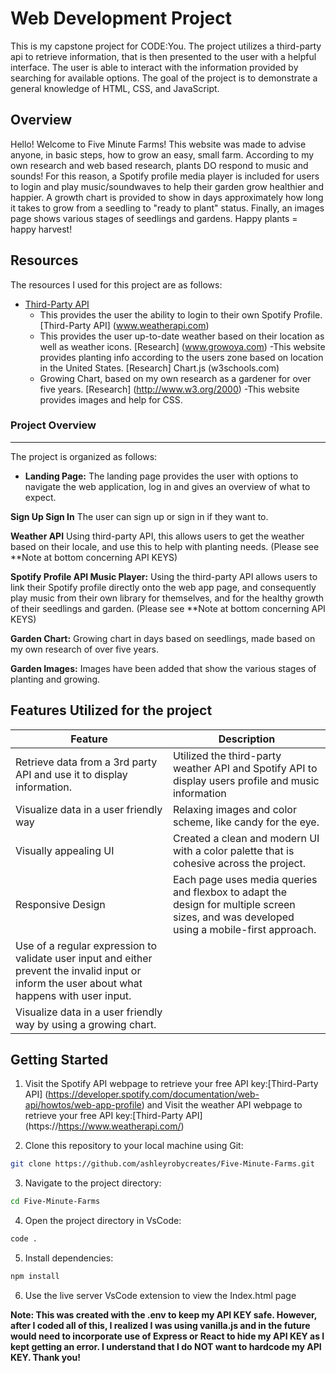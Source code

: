 # Web Development Project
This is my capstone project for CODE:You. The project utilizes a third-party api to retrieve information, that is then presented to the user with a helpful interface. 
The user is able to interact with the information provided by searching for available options. 
The goal of the project is to demonstrate a general knowledge of HTML, CSS, and JavaScript.

## Overview
 Hello! Welcome to Five Minute Farms! This website was made to advise anyone, in basic steps, how to grow an easy, small farm. According to my own research and web based research, plants DO respond to music and sounds! For this reason, a Spotify profile media player is included for users to login and play music/soundwaves to help their garden grow healthier and happier. A growth chart is provided to show in days approximately how long it takes to grow from a seedling to "ready to plant" status. Finally, an images page shows various stages of seedlings and gardens. Happy plants = happy harvest!

## Resources
The resources I used for this project are as follows:
- [Third-Party API](https://developer.spotify.com/documentation/web-api)
   - This provides the user the ability to login to their own Spotify Profile.
  [Third-Party API] (www.weatherapi.com)
  - This provides the user up-to-date weather based on their location as well as weather icons.
  [Research] (www.growoya.com)
   -This website provides planting info according to the users zone based on location in the United States.
  [Research] Chart.js (w3schools.com)
   - Growing Chart, based on my own research as a gardener for over five years.
  [Research] (http://www.w3.org/2000)
   -This website provides images and help for CSS. 

### Project Overview
---

The project is organized as follows:

- **Landing Page:** The landing page provides the user with options to navigate the web application, log in and gives an overview of what to expect.

**Sign Up Sign In** The user can sign up or sign in if they want to.

**Weather API** Using third-party API, this allows users to get the weather based on their locale, and use this to help with planting needs. (Please see **Note at bottom concerning API KEYS)

**Spotify Profile API Music Player:** Using the third-party API allows users to link their Spotify profile directly onto the web app page, and consequently play music from their own library for themselves, and for the healthy growth of their seedlings and garden. (Please see **Note at bottom concerning API KEYS)

**Garden Chart:** Growing chart in days based on seedlings, made based on my own research of over five years.

**Garden Images:** Images have been added that show the various stages of planting and growing. 


## Features Utilized for the project

  | Feature        | Description                           |
  |----------------|---------------------------------------|
  | Retrieve data from a 3rd party API and use it to display information. | Utilized the third-party weather API and Spotify API to display users profile and music information |
  | Visualize data in a user friendly way | Relaxing images and color scheme, like candy for the eye. |
  | Visually appealing UI | Created a clean and modern UI with a color palette that is cohesive across the project. |
  | Responsive Design | Each page uses media queries and flexbox to adapt the design for multiple screen sizes, and was developed using a mobile-first approach. |
  |Use of a regular expression to validate user input and either prevent the invalid input or inform the user about what happens with user input. |
  |Visualize data in a user friendly way by using a growing chart. |

## Getting Started
1. Visit the Spotify API webpage to retrieve your free API key:[Third-Party API] (https://developer.spotify.com/documentation/web-api/howtos/web-app-profile) and  Visit the weather API webpage to retrieve your free API key:[Third-Party API] (https://https://www.weatherapi.com/)

2. Clone this repository to your local machine using Git:

```bash
git clone https://github.com/ashleyrobycreates/Five-Minute-Farms.git
```
3. Navigate to the project directory:
```bash
cd Five-Minute-Farms
```
4. Open the project directory in VsCode:
```bash
code .
```
5. Install dependencies:
```bash
npm install
```
6. Use the live server VsCode extension to view the Index.html page


**Note: This was created with the .env to keep my API KEY safe. However, after I coded all of this, I realized I was using vanilla.js and in the future would need to incorporate use of Express or React to hide my API KEY as I kept getting an error. I understand that I do NOT want to hardcode my API KEY. Thank you!**




